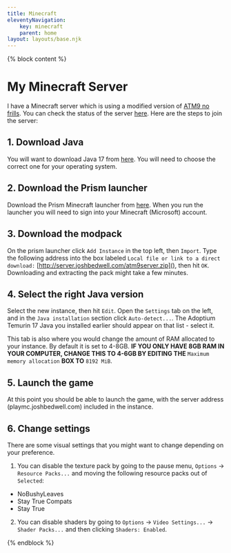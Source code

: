 ```yaml
---
title: Minecraft
eleventyNavigation:
    key: minecraft
    parent: home
layout: layouts/base.njk
---
```


{% block content %}

<div class="row justify-content-center">
    <div class="generic-col">

# My Minecraft Server

I have a Minecraft server which is using a modified version of [ATM9 no frills](https://www.curseforge.com/minecraft/modpacks/all-the-mods-9-no-frills). You can check the status of the server [here](https://mcsrvstat.us/server/playmc.joshbedwell.com). Here are the steps to join the server:

## 1. Download Java

You will want to download Java 17 from [here](https://adoptium.net/temurin/releases/?package=jre&version=17). You will need to choose the correct one for your operating system. 

## 2. Download the Prism launcher

Download the Prism Minecraft launcher from [here](https://prismlauncher.org/download/). When you run the launcher you will need to sign into your Minecraft (Microsoft) account. 

## 3. Download the modpack

On the prism launcher click `Add Instance` in the top left, then `Import`. Type the following address into the box labeled `Local file or link to a direct download:` [http://server.joshbedwell.com/atm9server.zip](), then hit `OK`. Downloading and extracting the pack might take a few minutes. 

## 4. Select the right Java version

Select the new instance, then hit `Edit`. Open the `Settings` tab on the left, and in the `Java installation` section click `Auto-detect...`. The Adoptium Temurin 17 Java you installed earlier should appear on that list - select it.

This tab is also where you would change the amount of RAM allocated to your instance. By default it is set to 4-8GB. **IF YOU ONLY HAVE 8GB RAM IN YOUR COMPUTER, CHANGE THIS TO 4-6GB BY EDITING THE** `Maximum memory allocation` **BOX TO** `8192 MiB`.

## 5. Launch the game

At this point you should be able to launch the game, with the server address (playmc.joshbedwell.com) included in the instance. 

## 6. Change settings

There are some visual settings that you might want to change depending on your preference. 

1. You can disable the texture pack by going to the pause menu, `Options` -> `Resource Packs...` and moving the following resource packs out of `Selected`:
- NoBushyLeaves
- Stay True Compats
- Stay True

2. You can disable shaders by going to `Options` -> `Video Settings...` -> `Shader Packs...` and then clicking `Shaders: Enabled`.

    </div>
</div>

{% endblock %}
